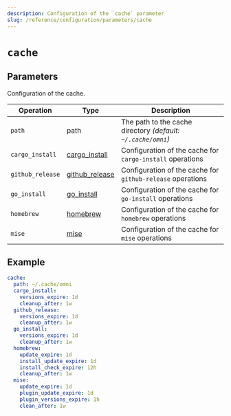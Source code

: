 ```yaml
---
description: Configuration of the `cache` parameter
slug: /reference/configuration/parameters/cache
---
```


# `cache`

## Parameters

Configuration of the cache.

| Operation | Type | Description                                                    |
|-----------|------|---------------------------------------------------------|
| `path` | path | The path to the cache directory *(default: `~/.cache/omni`)* |
| `cargo_install` | [cargo_install](cache/cargo_install) | Configuration of the cache for `cargo-install` operations |
| `github_release` | [github_release](cache/github_release) | Configuration of the cache for `github-release` operations |
| `go_install` | [go_install](cache/go_install) | Configuration of the cache for `go-install` operations |
| `homebrew`  | [homebrew](cache/homebrew) | Configuration of the cache for `homebrew` operations |
| `mise` | [mise](cache/mise) | Configuration of the cache for `mise` operations |

## Example

```yaml
cache:
  path: ~/.cache/omni
  cargo_install:
    versions_expire: 1d
    cleanup_after: 1w
  github_release:
    versions_expire: 1d
    cleanup_after: 1w
  go_install:
    versions_expire: 1d
    cleanup_after: 1w
  homebrew:
    update_expire: 1d
    install_update_expire: 1d
    install_check_expire: 12h
    cleanup_after: 1w
  mise:
    update_expire: 1d
    plugin_update_expire: 1d
    plugin_versions_expire: 1h
    clean_after: 1w
```
